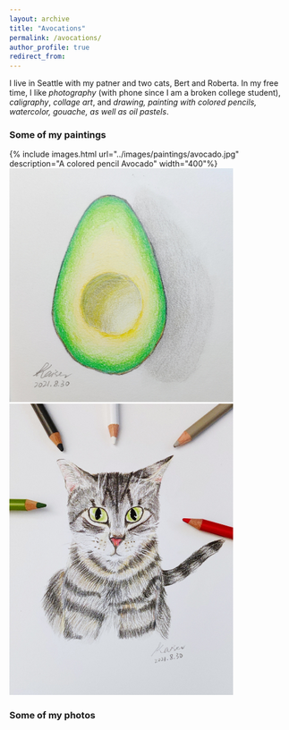 ```yaml
---
layout: archive
title: "Avocations"
permalink: /avocations/
author_profile: true
redirect_from:
---
```

I live in Seattle with my patner and two cats, Bert and Roberta. In my free time, I like *photography* (with phone since I am a broken college student), *caligraphy*, *collage art*, and *drawing, painting with colored pencils, watercolor, gouache, as well as oil pastels*.
### Some of my paintings
{% include images.html url="../images/paintings/avocado.jpg" description="A colored pencil Avocado" width="400"%}
<img src="../images/paintings/avocado.jpg" alt="avocado" width="400"/>
<img src="../images/paintings/roberta.jpg" alt="roberta" width="400"/>

### Some of my photos
